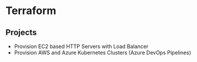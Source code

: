 # Terraform

## Projects

- Provision EC2 based HTTP Servers with Load Balancer
- Provision AWS and Azure Kubernetes Clusters (Azure DevOps Pipelines)
